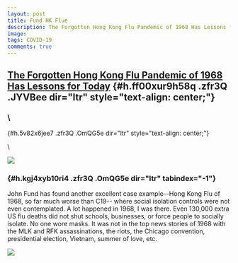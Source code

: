 ```yaml
---
layout: post
title: Fund HK Flue
description: The Forgotten Hong Kong Flu Pandemic of 1968 Has Lessons for Today
image: 
tags: COVID-19
comments: true
---
```


[The Forgotten Hong Kong Flu Pandemic of 1968 Has Lessons for Today](https://www.google.com/url?q=https%3A%2F%2Fwww.nationalreview.com%2F2020%2F04%2Fcoronavirus-crisis-lessons-1968-hong-kong-flu-pandemic%2F&sa=D&sntz=1&usg=AFQjCNFyDFKa8XE1gsVF6HytEtwotcEKVQ) {#h.ff00xur9h58q .zfr3Q .JYVBee dir="ltr" style="text-align: center;"}
------------------------------------------------------------------------------------------------------------------------------------------------------------------------------------------------------------------------------------------------------------------

### \
 {#h.5v82x6jee7 .zfr3Q .OmQG5e dir="ltr" style="text-align: center;"}

\

[![](https://lh6.googleusercontent.com/4PBkwa0Cmx6ps0-OLOvLUrDWPZhdMXfRzVAcAivhTmQmfBnj7B3sukS1JpSR3KkDfhvQAblIC0Pw6H4jLONp4eqKQnc5nZ7ZdZ76b44GLfxilk41ens=w1280)](https://www.google.com/url?q=https%3A%2F%2Fredcap.med.usc.edu%2Fsurveys%2F%3Fs%3DJ7KEL4YTKT&sa=D&sntz=1&usg=AFQjCNGgmJPVlIxKzdq9Pd16K5HC0kstRQ)

###  {#h.kgj4xyb10ri4 .zfr3Q .OmQG5e dir="ltr" tabindex="-1"}

[](#h.kgj4xyb10ri4)

John Fund has found another excellent case example--Hong Kong Flu of
1968, so far much worse than C19-- where social isolation controls were
not even contemplated. A lot happened in 1968, I was there. Even 130,000
extra US flu deaths did not shut schools, businesses, or force people to
socially isolate. No one wore masks. It was not in the top news stories
of 1968 with the MLK and RFK assassinations, the riots, the Chicago
convention, presidential election, Vietnam, summer of love, etc.

![](https://lh3.googleusercontent.com/HGgJe4WiZG6kz0wRK-yNk20YsHk3081YRtMo0oJFTf476SCZs8xZjJYoqktGtxo49xfWCHl88MFRn4AkoX6e39Zw9pM5nvF455EU60mXdCjuUWdaahw=w1280)

